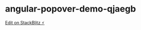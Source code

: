# angular-popover-demo-qjaegb

[Edit on StackBlitz ⚡️](https://stackblitz.com/edit/angular-popover-demo-qjaegb)